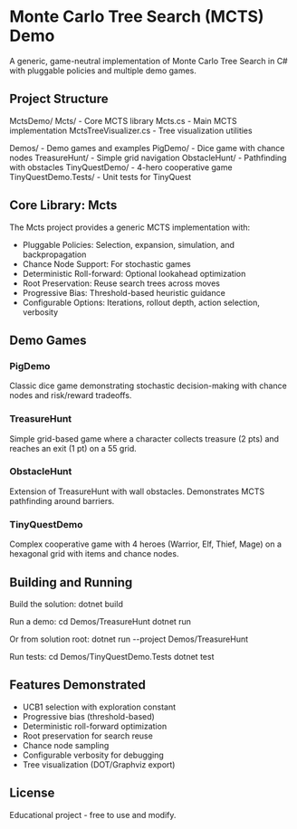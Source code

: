 ﻿# Monte Carlo Tree Search (MCTS) Demo

A generic, game-neutral implementation of Monte Carlo Tree Search in C# with pluggable policies and multiple demo games.

## Project Structure

MctsDemo/
 Mcts/                     - Core MCTS library
    Mcts.cs              - Main MCTS implementation
    MctsTreeVisualizer.cs - Tree visualization utilities

 Demos/                    - Demo games and examples
     PigDemo/             - Dice game with chance nodes
     TreasureHunt/        - Simple grid navigation
     ObstacleHunt/        - Pathfinding with obstacles
     TinyQuestDemo/       - 4-hero cooperative game
     TinyQuestDemo.Tests/ - Unit tests for TinyQuest

## Core Library: Mcts

The Mcts project provides a generic MCTS implementation with:

- Pluggable Policies: Selection, expansion, simulation, and backpropagation
- Chance Node Support: For stochastic games
- Deterministic Roll-forward: Optional lookahead optimization
- Root Preservation: Reuse search trees across moves
- Progressive Bias: Threshold-based heuristic guidance
- Configurable Options: Iterations, rollout depth, action selection, verbosity

## Demo Games

### PigDemo
Classic dice game demonstrating stochastic decision-making with chance nodes and risk/reward tradeoffs.

### TreasureHunt
Simple grid-based game where a character collects treasure (2 pts) and reaches an exit (1 pt) on a 55 grid.

### ObstacleHunt
Extension of TreasureHunt with wall obstacles. Demonstrates MCTS pathfinding around barriers.

### TinyQuestDemo
Complex cooperative game with 4 heroes (Warrior, Elf, Thief, Mage) on a hexagonal grid with items and chance nodes.

## Building and Running

Build the solution:
    dotnet build

Run a demo:
    cd Demos/TreasureHunt
    dotnet run

Or from solution root:
    dotnet run --project Demos/TreasureHunt

Run tests:
    cd Demos/TinyQuestDemo.Tests
    dotnet test

## Features Demonstrated

- UCB1 selection with exploration constant
- Progressive bias (threshold-based)
- Deterministic roll-forward optimization
- Root preservation for search reuse
- Chance node sampling
- Configurable verbosity for debugging
- Tree visualization (DOT/Graphviz export)

## License

Educational project - free to use and modify.
